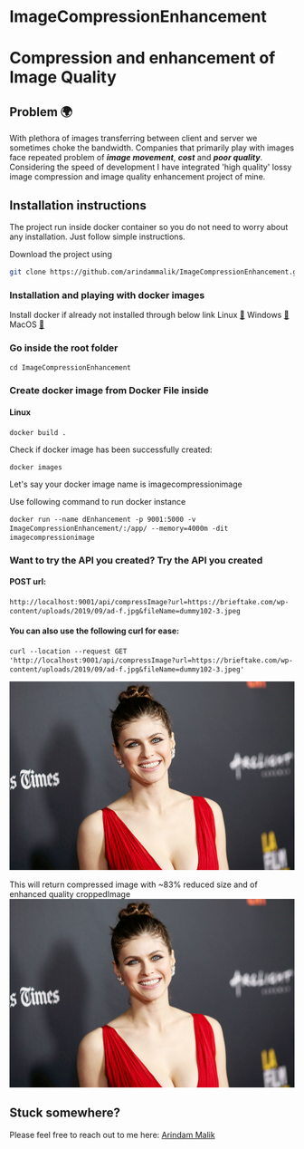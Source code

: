 # ImageCompressionEnhancement

# Compression and enhancement of Image Quality

## Problem 🌍 
With plethora of images transferring between client and server we sometimes choke the bandwidth. Companies that primarily play with images face repeated problem of ***image movement***, ***cost*** and ***poor quality***. Considering the speed of development I have integrated 'high quality' lossy image compression and image quality enhancement project of mine. 

## Installation instructions 
The project run inside docker container so you do not need to worry about any installation. Just follow simple instructions.

Download the project using
```bash
git clone https://github.com/arindammalik/ImageCompressionEnhancement.git
```
### Installation and playing with docker images

Install docker if already not installed through below link
Linux [🔗](https://docs.docker.com/engine/install/ubuntu/)
Windows [🔗](https://docs.docker.com/docker-for-windows/install/)
MacOS [🔗](https://docs.docker.com/docker-for-mac/install/)


### Go inside the root folder
```
cd ImageCompressionEnhancement
```

### Create docker image from Docker File inside 
#### Linux
```
docker build .
```

Check if docker image has been successfully created:
```
docker images
``` 
Let's say your docker image name is imagecompressionimage

Use following command to run docker instance 
```
docker run --name dEnhancement -p 9001:5000 -v ImageCompressionEnhancement/:/app/ --memory=4000m -dit imagecompressionimage
```

### Want to try the API you created? Try the API you created 
#### POST url:
```
http://localhost:9001/api/compressImage?url=https://brieftake.com/wp-content/uploads/2019/09/ad-f.jpg&fileName=dummy102-3.jpeg
```


#### You can also use the following curl for ease:
```
curl --location --request GET 'http://localhost:9001/api/compressImage?url=https://brieftake.com/wp-content/uploads/2019/09/ad-f.jpg&fileName=dummy102-3.jpeg'
```

![pageres](MainPic.jpg "Main")

This will return compressed image with ~83% reduced size and of enhanced quality
croppedImage
![pageres](CompressedImage.jpg "Result")


## Stuck somewhere?
Please feel free to reach out to me here:
[Arindam Malik](mailto:arindammalik96@gmail.com)
